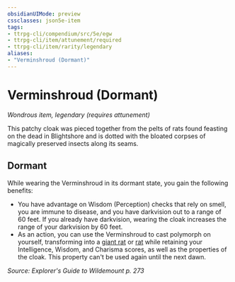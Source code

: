 ```yaml
---
obsidianUIMode: preview
cssclasses: json5e-item
tags:
- ttrpg-cli/compendium/src/5e/egw
- ttrpg-cli/item/attunement/required
- ttrpg-cli/item/rarity/legendary
aliases: 
- "Verminshroud (Dormant)"
---
```

# Verminshroud (Dormant)
*Wondrous item, legendary (requires attunement)*  


This patchy cloak was pieced together from the pelts of rats found feasting on the dead in Blightshore and is dotted with the bloated corpses of magically preserved insects along its seams.

## Dormant

While wearing the Verminshroud in its dormant state, you gain the following benefits:

- You have advantage on Wisdom (Perception) checks that rely on smell, you are immune to disease, and you have darkvision out to a range of 60 feet. If you already have darkvision, wearing the cloak increases the range of your darkvision by 60 feet.  
- As an action, you can use the Verminshroud to cast polymorph on yourself, transforming into a [giant rat](giant-rat.md) or [rat](rat-xphb.md) while retaining your Intelligence, Wisdom, and Charisma scores, as well as the properties of the cloak. This property can't be used again until the next dawn.  

*Source: Explorer's Guide to Wildemount p. 273*